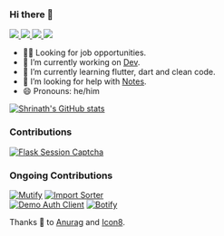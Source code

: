 ### Hi there 👋
<p align="left">
    <a href="https://twitter.com/gupta_shrinath">
        <img src="https://img.icons8.com/color/30/000000/twitter--v1.png"/>
    </a>
    <a href="mailto:guptashrinath9@gmail.com">
        <img src="https://img.icons8.com/color/30/000000/gmail-new.png"/>
    </a>
    <a href="https://auth.geeksforgeeks.org/user/gupta_shrinath/articles">
        <img src="https://img.icons8.com/color/30/000000/GeeksforGeeks.png"/>
    </a>
    <a href="https://medium.com/@guptashrinath9">
        <img src="https://img.icons8.com/ios-filled/30/000000/medium-monogram--v1.png"/>
    </a>
</p>

- 🧑‍💼 Looking for job opportunities.
- 🔭 I’m currently working on [Dev](https://github.com/gupta-shrinath/Dev).
- 🌱 I’m currently learning flutter, dart and clean code.
- 🤔 I’m looking for help with [Notes](https://github.com/gupta-shrinath/Notes).
- 😄 Pronouns: he/him

[![Shrinath's GitHub stats](https://github-readme-stats.vercel.app/api?username=gupta-shrinath&show_icons=true)](https://github.com/anuraghazra/github-readme-stats)

### Contributions
[![Flask Session Captcha](https://github-readme-stats.vercel.app/api/pin/?username=gupta-shrinath&repo=flask-session-captcha)](https://github.com/Tethik/flask-session-captcha)

### Ongoing Contributions
[![Mutify](https://github-readme-stats.vercel.app/api/pin/?username=gupta-shrinath&repo=mutify)](https://github.com/teekamsuthar/Mutify/pull/6)
[![Import Sorter](https://github-readme-stats.vercel.app/api/pin/?username=gupta-shrinath&repo=import_sorter)](https://github.com/fluttercommunity/import_sorter/pull/62)
<br />
[![Demo Auth Client](https://github-readme-stats.vercel.app/api/pin/?username=gupta-shrinath&repo=demo-oauth-client)](https://github.com/authlib/demo-oauth-client/pull/9)
[![Botify](https://github-readme-stats.vercel.app/api/pin/?username=gupta-shrinath&repo=botify)](https://github.com/robinfriedli/aiode/pull/226)

Thanks 🙌 to [Anurag](https://github.com/anuraghazra/github-readme-stats) and [Icon8](https://icons8.com/).
